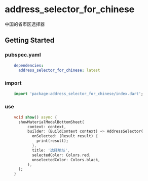 # address_selector_for_chinese

中国的省市区选择器

## Getting Started

### pubspec.yaml

```yaml
    dependencies:
      address_selector_for_chinese: latest
```

### import

```dart
    import 'package:address_selector_for_chinese/index.dart';
```

### use

```dart
    void show() async {
      showMaterialModalBottomSheet(
          context: context,
          builder: (BuildContext context) => AddressSelector(
            onSelected: (Result result) {
              print(result);
            },
            title: '选择地址',
            selectedColor: Colors.red,
            unselectedColor: Colors.black,
          ),
      );
    }
```